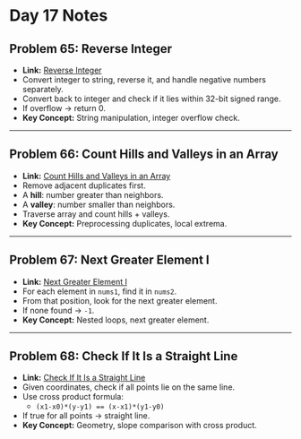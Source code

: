 # Day 17 Notes

## Problem 65: Reverse Integer
- **Link:** [Reverse Integer](https://leetcode.com/problems/reverse-integer/)
- Convert integer to string, reverse it, and handle negative numbers separately.
- Convert back to integer and check if it lies within 32-bit signed range.
- If overflow → return 0.
- **Key Concept:** String manipulation, integer overflow check.

---

## Problem 66: Count Hills and Valleys in an Array
- **Link:** [Count Hills and Valleys in an Array](https://leetcode.com/problems/count-hills-and-valleys-in-an-array/)
- Remove adjacent duplicates first.
- A **hill**: number greater than neighbors.
- A **valley**: number smaller than neighbors.
- Traverse array and count hills + valleys.
- **Key Concept:** Preprocessing duplicates, local extrema.

---

## Problem 67: Next Greater Element I
- **Link:** [Next Greater Element I](https://leetcode.com/problems/next-greater-element-i/)
- For each element in `nums1`, find it in `nums2`.
- From that position, look for the next greater element.
- If none found → `-1`.
- **Key Concept:** Nested loops, next greater element.

---

## Problem 68: Check If It Is a Straight Line
- **Link:** [Check If It Is a Straight Line](https://leetcode.com/problems/check-if-it-is-a-straight-line/)
- Given coordinates, check if all points lie on the same line.
- Use cross product formula:
  - `(x1-x0)*(y-y1) == (x-x1)*(y1-y0)`
- If true for all points → straight line.
- **Key Concept:** Geometry, slope comparison with cross product.

